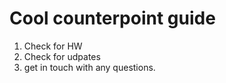 # Cool counterpoint guide

1. Check for HW
2. Check for udpates
3. get in touch with any questions. 
